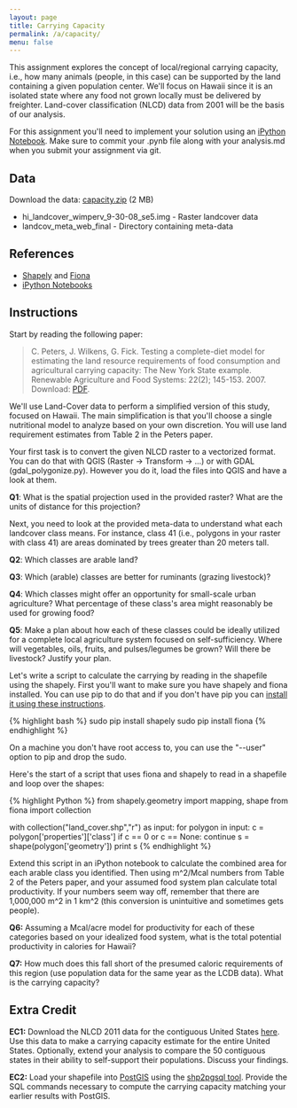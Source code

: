 ```yaml
---
layout: page
title: Carrying Capacity
permalink: /a/capacity/
menu: false
---
```


This assignment explores the concept of local/regional carrying capacity, i.e., how
many animals (people, in this case) can be supported by the land containing a given population center. We'll focus on Hawaii since it is an isolated state where any food not 
grown locally must be delivered by freighter. Land-cover classification (NLCD) data from 2001 will be the basis of our analysis.

For this assignment you'll need to implement your solution using an [iPython Notebook](http://ipython.org/notebook.html). Make sure to commit your .pynb file along with your analysis.md when you submit your assignment via git.

## Data

Download the data: [capacity.zip](https://drive.google.com/file/d/0B3Vxw_F2RArqTmt6dGRaR1Frb3c/view?usp=sharing) (2 MB)

  * hi_landcover_wimperv_9-30-08_se5.img - Raster landcover data
  * landcov_meta_web_final - Directory containing meta-data
 
## References

  * [Shapely](https://pypi.python.org/pypi/Shapely) and [Fiona](http://www.macwright.org/2012/10/31/gis-with-python-shapely-fiona.html)
  * [iPython Notebooks](http://ipython.org/notebook.html)

## Instructions

Start by reading the following paper:

> C. Peters, J. Wilkens, G. Fick. Testing a complete-diet model for estimating the land 
> resource requirements of food consumption and agricultural carrying capacity: The New 
> York State example. Renewable Agriculture and Food Systems: 22(2); 145-153. 2007. 
> Download: [PDF](/pdfs/Peters2007.pdf).

We'll use Land-Cover data to perform a simplified version of this study, focused on Hawaii. The main simplification is that you'll choose a single nutritional model to analyze based on your own discretion. You will use land requirement estimates from Table 2 in the Peters paper.

Your first task is to convert the given NLCD raster to a vectorized format. You can do that with QGIS (Raster -> Transform -> ...) or with GDAL (gdal_polygonize.py). However you do it, load the files into QGIS and have a look at them.

**Q1**: What is the spatial projection used in the provided raster? What are the units of distance for this projection?

Next, you need to look at the provided meta-data to understand what each landcover class means. For instance, class 41 (i.e., polygons in your raster with class 41) are areas dominated by trees greater than 20 meters tall.

**Q2**: Which classes are arable land? 

**Q3**: Which (arable) classes are better for ruminants (grazing livestock)?

**Q4**: Which classes might offer an opportunity for small-scale urban agriculture? What percentage of these class's area might reasonably be used for growing food?

**Q5**: Make a plan about how each of these classes could be ideally utilized for a complete local agriculture system focused on self-sufficiency. Where will vegetables, oils, fruits, and pulses/legumes be grown? Will there be livestock? Justify your plan.

Let's write a script to calculate the carrying by reading in the shapefile using the shapely. First you'll want to make sure you have shapely and fiona installed. You can use pip to do that and if you don't have pip you can [install it using these instructions](https://pip.pypa.io/en/latest/installing.html).

{% highlight bash %}
sudo pip install shapely
sudo pip install fiona
{% endhighlight %}

On a machine you don't have root access to, you can use the "--user" option to pip and drop the sudo.

Here's the start of a script that uses fiona and shapely to read in a shapefile and loop over the shapes:

{% highlight Python %}
from shapely.geometry import mapping, shape
from fiona import collection

with collection("land_cover.shp","r") as input:
  for polygon in input:
    c = polygon['properties']['class']
    if c == 0 or c == None:
      continue
    s = shape(polygon['geometry'])
    print s
{% endhighlight %}

Extend this script in an iPython notebook to calculate the combined area for each arable class you identified. Then using m^2/Mcal numbers from Table 2 of the Peters paper, and your assumed food system plan calculate total productivity. If your numbers seem way off, remember that there are 1,000,000 m^2 in 1 km^2 (this conversion is unintuitive and sometimes gets people).

**Q6:** Assuming a Mcal/acre model for productivity for each of these categories based on your idealized food system, what is the total potential productivity in calories for Hawaii? 

**Q7:** How much does this fall short of the presumed caloric requirements of this region (use population data for the same year as the LCDB data). What is the carrying capacity?

## Extra Credit

**EC1:** Download the NLCD 2011 data for the contiguous United States [here](http://www.mrlc.gov/nlcd11_data.php). Use this data to make a carrying capacity estimate for the entire United States. Optionally, extend your analysis to compare the 50 contiguous states in their ability to self-support their populations. Discuss your findings.

**EC2:** Load your shapefile into [PostGIS](http://postgis.net/) using the [shp2pgsql tool](http://suite.opengeo.org/4.1/dataadmin/pgGettingStarted/shp2pgsql.html). Provide the SQL commands necessary to compute the carrying capacity matching your earlier results with PostGIS.
